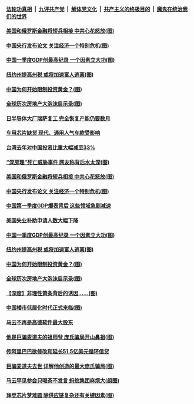 ####  [法轮功真相](../../../../basic/blob/master/README.md?t=04171731) &nbsp;|&nbsp; [九评共产党](../../../../9ping.md/blob/master/README.md?t=04171731) &nbsp;|&nbsp; [解体党文化](../../../../jtdwh.md/blob/master/README.md?t=04171731)  &nbsp;|&nbsp; [共产主义的终极目的](../../../../gczydzjmd.md/blob/master/README.md?t=04171731) &nbsp;|&nbsp; [魔鬼在统治我们的世界](../../../../mgztzwmdsj.md/blob/master/README.md?t=04171731) 

#### [美国和俄罗斯金融将短兵相接 中共心花怒放(图)](../pages/p5/968958.md?t=04171731) 

#### [中国央行发布论文 关注经济一个特别危机(图)](../pages/p5/968944.md?t=04171731) 

#### [中国一季度GDP创最高纪录 一个因素立大功(图)](../pages/p5/968937.md?t=04171731) 

#### [纽约州提高州税 或将加速富人逃离(图)](../pages/p5/968906.md?t=04171731) 

#### [中国为何开始限制投资黄金？(图)](../pages/p5/968910.md?t=04171731) 

#### [全球历次房地产大泡沫启示录(图)](../pages/p5/968912.md?t=04171731) 

#### [日半导体大厂瑞萨复工 完全恢复产能仍要数月](../pages/p5/969009.md?t=04171731) 

#### [车用芯片缺货 现代、通用人气车款受影响](../pages/p5/969007.md?t=04171731) 

#### [台湾去年对中国投资比重大幅减至33%](../pages/p5/969005.md?t=04171731) 

#### [“深房理”死亡威胁事件 网友称背后水太深(图)](../pages/p5/968987.md?t=04171731) 

#### [美国和俄罗斯金融将短兵相接 中共心花怒放(图)](../pages/p5/968958.md?t=04171731) 

#### [中国央行发布论文 关注经济一个特别危机(图)](../pages/p5/968944.md?t=04171731) 

#### [中国第一季度GDP爆表背后 这些领域急剧减速](../pages/p5/968939.md?t=04171731) 

#### [美国失业补助申请人数大幅下降](../pages/p5/968938.md?t=04171731) 

#### [中国一季度GDP创最高纪录 一个因素立大功(图)](../pages/p5/968937.md?t=04171731) 

#### [纽约州提高州税 或将加速富人逃离(图)](../pages/p5/968906.md?t=04171731) 

#### [中国为何开始限制投资黄金？(图)](../pages/p5/968910.md?t=04171731) 

#### [全球历次房地产大泡沫启示录(图)](../pages/p5/968912.md?t=04171731) 

#### [【深度】非理性萧条背后的诱因……(图)](../pages/p5/968904.md?t=04171731) 

#### [中国楼市低层化时代正式来临(图)](../pages/p5/968885.md?t=04171731) 

#### [马云不再是高德软件最大股东](../pages/p5/968868.md?t=04171731) 

#### [他是巨骗麦道夫的祖师爷 庞氏骗局开山鼻祖(图)](../pages/p5/968865.md?t=04171731) 

#### [传阿里巴巴欲修改和延长51.5亿美元循环信贷](../pages/p5/968858.md?t=04171731) 

#### [巨骗麦道夫去世 详解他创造的最大庞氏骗局(图)](../pages/p5/968849.md?t=04171731) 

#### [马云罕见参会只喝茶不发言 蚂蚁集团麻烦大(组图)](../pages/p5/968845.md?t=04171731) 

#### [拜登芯片梦难圆 除供应链复杂还有关键因素(图)](../pages/p5/968841.md?t=04171731) 

